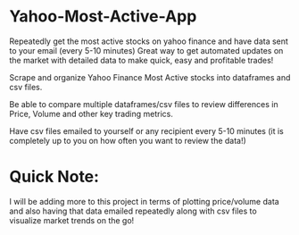 # Yahoo-Most-Active-App
Repeatedly get the most active stocks on yahoo finance and have data sent to your email (every 5-10 minutes)
Great way to get automated updates on the market with detailed data to make quick, easy and profitable trades!


Scrape and organize Yahoo Finance Most Active stocks into dataframes and csv files.

Be able to compare multiple dataframes/csv files to review differences in Price, Volume and other key trading metrics.



Have csv files emailed to yourself or any recipient every 5-10 minutes (it is completely up to you on how often you want to review the data!)


# Quick Note:
I will be adding more to this project in terms of plotting price/volume data and also having that data emailed repeatedly along with csv files to visualize market trends on the go!


